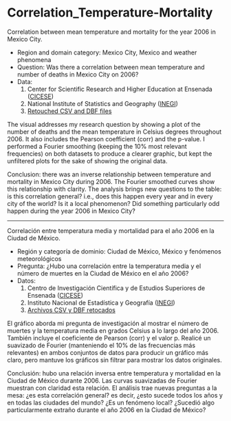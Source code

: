 # Correlation_Temperature-Mortality

Correlation between mean temperature and mortality for the year 2006 in Mexico City.

* Region and domain category: Mexico City, Mexico and weather phenomena
* Question: Was there a correlation between mean temperature and number of deaths in Mexico City on 2006?
* Data:
  1. Center for Scientific Research and Higher Education at Ensenada ([CICESE](http://clicom-mex.cicese.mx/))
  2. National Institute of Statistics and Geography ([INEGI](https://www.inegi.org.mx/programas/mortalidad/#Microdatos))
  3. [Retouched CSV and DBF files](https://drive.google.com/drive/folders/1zKCjSoLF6XIB8DNkU5aHYZayseJXv8dA?usp=sharing)
  
The visual addresses my research question by showing a plot of the number of deaths and the mean temperature in Celsius degrees throughout 2006. It also includes the Pearson coefficient (corr) and the p-value.
I performed a Fourier smoothing (keeping the 10% most relevant frequencies) on both datasets to produce a clearer graphic, but kept the unfiltered plots for the sake of showing the original data.

Conclusion: there was an inverse relationship between temperature and mortality in Mexico City during 2006. The Fourier smoothed curves show this relationship with clarity.
The analysis brings new questions to the table: is this correlation general? i.e., does this happen every year and in every city of the world? Is it a local phenomenon? Did something particularly odd happen during the year 2006 in Mexico City?
_________________________________________________________________________________________________________________
Correlación entre temperatura media y mortalidad para el año 2006 en la Ciudad de México.

* Región y categoría de dominio: Ciudad de México, México y fenómenos meteorológicos
* Pregunta: ¿Hubo una correlación entre la temperatura media y el número de muertes en la Ciudad de México en el año 2006?
* Datos:
  1. Centro de Investigación Científica y de Estudios Superiores de Ensenada ([CICESE](http://clicom-mex.cicese.mx/))
  2. Instituto Nacional de Estadística y Geografía ([INEGI](https://www.inegi.org.mx/programas/mortality/#Microdatos))
  3. [Archivos CSV y DBF retocados](https://drive.google.com/drive/folders/1zKCjSoLF6XIB8DNkU5aHYZayseJXv8dA?usp=sharing)
  
El gráfico aborda mi pregunta de investigación al mostrar el número de muertes y la temperatura media en grados Celsius a lo largo del año 2006. También incluye el coeficiente de Pearson (corr) y el valor p.
Realicé un suavizado de Fourier (manteniendo el 10% de las frecuencias más relevantes) en ambos conjuntos de datos para producir un gráfico más claro, pero mantuve los gráficos sin filtrar para mostrar los datos originales.

Conclusión: hubo una relación inversa entre temperatura y mortalidad en la Ciudad de México durante 2006. Las curvas suavizadas de Fourier muestran con claridad esta relación.
El análisis trae nuevas preguntas a la mesa: ¿es esta correlación general? es decir, ¿esto sucede todos los años y en todas las ciudades del mundo? ¿Es un fenómeno local? ¿Sucedió algo particularmente extraño durante el año 2006 en la Ciudad de México?
